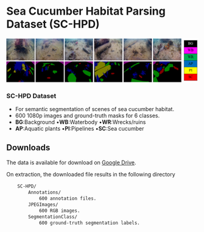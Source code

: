 # Sea Cucumber Habitat Parsing Dataset (SC-HPD)
    
  ![SC-HPD](./figs/SC-HPD.png)
  ### SC-HPD Dataset
- For semantic segmentation of scenes of sea cucumber habitat.
- 600 1080p images and ground-truth masks for 6 classes.
- **BG**:Background       •**WB**:Waterbody   •**WR**:Wrecks/ruins
- **AP**:Aquatic plants   •**PI**:Pipelines   •**SC**:Sea cucumber
## Downloads
The data is available for download on [Google Drive](https://drive.google.com/file/d/1SCom7vjxjDyYiOaZScuPX8rP6DEJXmCe/view?usp=sharing).  

On extraction, the downloaded file results in the following directory

        SC-HPD/
            Annotations/
                600 annotation files.
            JPEGImages/
                600 RGB images.
            SegmentationClass/
                600 ground-truth segmentation labels.
